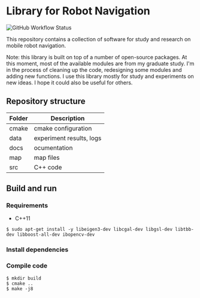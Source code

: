 # Library for Robot Navigation

![GitHub Workflow Status](https://github.com/rxdu/libnav/workflows/CMake/badge.svg)

This repository contains a collection of software for study and research on mobile robot navigation.

Note: this library is built on top of a number of open-source packages. At this moment, most of the available modules are from my graduate study. I'm in the process of cleaning up the code, redesigning some modules and adding new functions. I use this library mostly for study and experiments on new ideas. I hope it could also be useful for others.

## Repository structure

| Folder |       Description        |
| ------ | ------------------------ |
| cmake  | cmake configuration      |
| data   | experiment results, logs |
| docs   | ocumentation             |
| map    | map files                |
| src    | C++ code                 |

## Build and run

### Requirements

* C++11

```
$ sudo apt-get install -y libeigen3-dev libcgal-dev libgsl-dev libtbb-dev libboost-all-dev ibopencv-dev
```

### Install dependencies

### Compile code

```
$ mkdir build
$ cmake ..
$ make -j8
```

